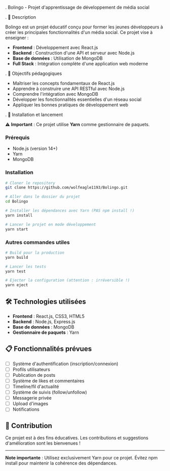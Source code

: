 . Bolingo - Projet d'apprentissage de développement de média social

. 📖 Description

Bolingo est un projet éducatif conçu pour former les jeunes développeurs à créer les principales fonctionnalités d'un média social. Ce projet vise à enseigner :

- **Frontend** : Développement avec React.js
- **Backend** : Construction d'une API et serveur avec Node.js  
- **Base de données** : Utilisation de MongoDB
- **Full Stack** : Intégration complète d'une application web moderne

. 🎯 Objectifs pédagogiques

- Maîtriser les concepts fondamentaux de React.js
- Apprendre à construire une API RESTful avec Node.js
- Comprendre l'intégration avec MongoDB
- Développer les fonctionnalités essentielles d'un réseau social
- Appliquer les bonnes pratiques de développement web

. 🚀 Installation et lancement

⚠️ **Important** : Ce projet utilise **Yarn** comme gestionnaire de paquets.

### Prérequis
- Node.js (version 14+)
- Yarn
- MongoDB

### Installation
```bash
# Cloner le repository
git clone https://github.com/wolfeagle1193/Bolingo.git

# Aller dans le dossier du projet
cd Bolingo

# Installer les dépendances avec Yarn (PAS npm install !)
yarn install

# Lancer le projet en mode développement
yarn start
```

### Autres commandes utiles
```bash
# Build pour la production
yarn build

# Lancer les tests
yarn test

# Ejecter la configuration (attention : irréversible !)
yarn eject
```

## 🛠️ Technologies utilisées

- **Frontend** : React.js, CSS3, HTML5
- **Backend** : Node.js, Express.js
- **Base de données** : MongoDB
- **Gestionnaire de paquets** : Yarn

## 📋 Fonctionnalités prévues

- [ ] Système d'authentification (inscription/connexion)
- [ ] Profils utilisateurs
- [ ] Publication de posts
- [ ] Système de likes et commentaires
- [ ] Timeline/fil d'actualité
- [ ] Système de suivis (follow/unfollow)
- [ ] Messagerie privée
- [ ] Upload d'images
- [ ] Notifications

## 🤝 Contribution

Ce projet est à des fins éducatives. Les contributions et suggestions d'amélioration sont les bienvenues !

---

**Note importante** : Utilisez exclusivement Yarn pour ce projet. Évitez npm install pour maintenir la cohérence des dépendances.
